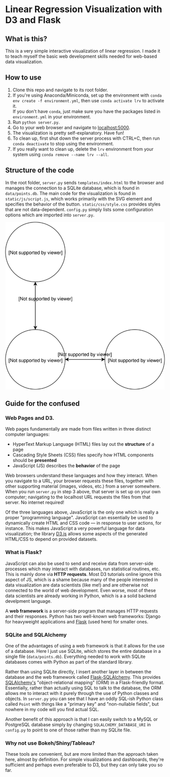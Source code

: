 # Linear Regression Visualization with D3 and Flask
## What is this?
This is a very simple interactive visualization of linear regression. I made it to teach myself the basic web development skills needed for web-based data visualization.

## How to use
1. Clone this repo and navigate to its root folder.
2. If you're using Anaconda/Miniconda, set up the environment with `conda env create -f environment.yml`, then use `conda activate lrv` to activate it.<br />If you don't have `conda`, just make sure you have the packages listed in `environment.yml` in your environment.
3. Run `python server.py`.
4. Go to your web browser and navigate to [localhost:5000](http://localhost:5000).
5. The visualization is pretty self-explanatory. Have fun!
6. To clean up, first shut down the server process with CTRL+C, then run `conda deactivate` to stop using the environment.
7. If you really want to clean up, delete the `lrv` environment from your system using `conda remove --name lrv --all`.

## Structure of the code
In the root folder, `server.py` sends `templates/index.html` to the browser and manages the connection to a SQLite database, which is found in `data/points.db`. The main code for the visualization is found in `static/js/script.js`, which works primarily with the SVG element and specifies the behavior of the button. `static/css/style.css` provides styles that are not data-dependent. `config.py` simply lists some configuration options which are
imported into `server.py`.

![](Diagram.svg)

## Guide for the confused
### Web Pages and D3.
Web pages fundamentally are made from files written in three distinct computer languages:
- HyperText Markup Language (HTML) files lay out the **structure** of a page
- Cascading Style Sheets (CSS) files specify how HTML components should be **presented**
- JavaScript (JS) describes the **behavior** of the page

Web browsers understand these languages and how they interact. When you navigate to a URL, your browser requests these files, together with other supporting material (images, videos, etc.) from a server somewhere. When you run `server.py` in step 3 above, that server is set up on your own computer; navigating to the localhost URL requests the files from that server. No internet required!

Of the three languages above, JavaScript is the only one which is really a proper "programming language". JavaScript can essentially be used to dynamically create HTML and CSS code &mdash; in response to user actions, for instance. This makes JavaScript a very powerful language for data visualization; the library [D3.js](https://d3js.org/) allows some aspects of the generated HTML/CSS to depend on provided datasets.

### What is Flask?
JavaScript can also be used to send and receive data from server-side processes which may interact with databases, run statistical routines, etc. This is mainly done via **HTTP requests**. Most D3 tutorials online ignore this aspect of JS, which is a shame because many of the people interested in data visualization are data scientists (like me!) and are otherwise not connected to the world of web development. Even worse, most of these data scientists are already working in Python, which is a a solid backend develpment language.

A **web framework** is a server-side program that manages HTTP requests and their responses. Python has two well-known web frameworks: Django for heavyweight applications and [Flask](http://flask.pocoo.org/) (used here) for smaller ones.

### SQLite and SQLAlchemy
One of the advantages of using a web framework is that it allows for the use of a database. Here I just use SQLite, which stores the entire database in a single file (`data/points.db`). Everything needed to work with SQLite databases comes with Python as part of the standard library.

Rather than using SQLite directly, I insert another layer in between the database and the web framework called [Flask-SQLAlchemy](http://flask-sqlalchemy.pocoo.org/2.3/). This provides [SQLAlchemy's](https://www.sqlalchemy.org/) "object-relational mapping" (ORM) in a Flask-friendly format. Essentially, rather than actually using SQL to talk to the database, the ORM allows me to interact with it purely through the use of Python classes and objects. In `server.py` you can see that I have an oddly SQL-ish Python class called `Point` with things like a "primary key" and "non-nullable fields", but nowhere in my code will you find actual SQL.

Another benefit of this approach is that I can easily switch to a MySQL or PostgreSQL database simply by changing `SQLALCHEMY_DATABASE_URI` in `config.py` to point to one of those rather than my SQLite file.

### Why not use Bokeh/Shiny/Tableau?
These tools are convenient, but are more limited than the approach taken here, almost by definition. For simple visualizations and dashboards, they're sufficient and perhaps even preferable to D3, but they can only take you so far.

